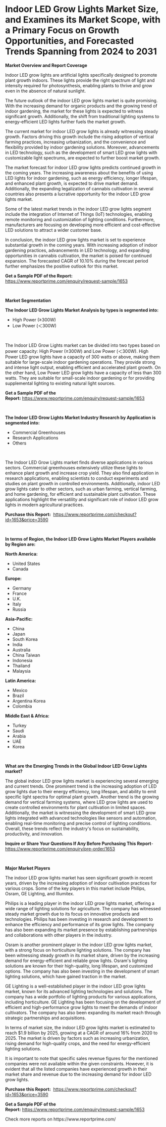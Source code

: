 <p><h1>Indoor LED Grow Lights Market Size, and Examines its Market Scope, with a Primary Focus on Growth Opportunities, and Forecasted Trends Spanning from 2024 to 2031</h1></p><p><strong>Market Overview and Report Coverage</strong></p>
<p><p>Indoor LED grow lights are artificial lights specifically designed to promote plant growth indoors. These lights provide the right spectrum of light and intensity required for photosynthesis, enabling plants to thrive and grow even in the absence of natural sunlight.</p><p>The future outlook of the indoor LED grow lights market is quite promising. With the increasing demand for organic products and the growing trend of indoor gardening, the market for these lights is expected to witness significant growth. Additionally, the shift from traditional lighting systems to energy-efficient LED lights further fuels the market growth.</p><p>The current market for indoor LED grow lights is already witnessing steady growth. Factors driving this growth include the rising adoption of vertical farming practices, increasing urbanization, and the convenience and flexibility provided by indoor gardening solutions. Moreover, advancements in LED technology, such as the development of smart LED grow lights with customizable light spectrums, are expected to further boost market growth.</p><p>The market forecast for indoor LED grow lights predicts continued growth in the coming years. The increasing awareness about the benefits of using LED lights for indoor gardening, such as energy efficiency, longer lifespan, and enhanced plant growth, is expected to drive market demand. Additionally, the expanding legalization of cannabis cultivation in several countries also presents a lucrative opportunity for the indoor LED grow lights market.</p><p>Some of the latest market trends in the indoor LED grow lights segment include the integration of Internet of Things (IoT) technologies, enabling remote monitoring and customization of lighting conditions. Furthermore, manufacturers are focusing on developing more efficient and cost-effective LED solutions to attract a wider customer base.</p><p>In conclusion, the indoor LED grow lights market is set to experience substantial growth in the coming years. With increasing adoption of indoor gardening practices, advancements in LED technology, and expanding opportunities in cannabis cultivation, the market is poised for continued expansion. The forecasted CAGR of 10.10% during the forecast period further emphasizes the positive outlook for this market.</p></p>
<p><strong>Get a Sample PDF of the Report:</strong> <a href="https://www.reportprime.com/enquiry/request-sample/1653">https://www.reportprime.com/enquiry/request-sample/1653</a></p>
<p>&nbsp;</p>
<p><strong>Market Segmentation</strong></p>
<p><strong>The Indoor LED Grow Lights Market Analysis by types is segmented into:</strong></p>
<p><ul><li>High Power (≥300W)</li><li>Low Power (＜300W)</li></ul></p>
<p>&nbsp;</p>
<p><p>The Indoor LED Grow Lights market can be divided into two types based on power capacity: High Power (≥300W) and Low Power (＜300W). High Power LED grow lights have a capacity of 300 watts or above, making them suitable for large-scale indoor gardening operations. They provide strong and intense light output, enabling efficient and accelerated plant growth. On the other hand, Low Power LED grow lights have a capacity of less than 300 watts. They are suitable for small-scale indoor gardening or for providing supplemental lighting to existing natural light sources.</p></p>
<p><strong>Get a Sample PDF of the Report:</strong>&nbsp;<a href="https://www.reportprime.com/enquiry/request-sample/1653">https://www.reportprime.com/enquiry/request-sample/1653</a></p>
<p>&nbsp;</p>
<p><strong>The Indoor LED Grow Lights Market Industry Research by Application is segmented into:</strong></p>
<p><ul><li>Commercial Greenhouses</li><li>Research Applications</li><li>Others</li></ul></p>
<p>&nbsp;</p>
<p><p>The Indoor LED Grow Lights market finds diverse applications in various sectors. Commercial greenhouses extensively utilize these lights to enhance plant growth and increase crop yield. They also find application in research applications, enabling scientists to conduct experiments and studies on plant growth in controlled environments. Additionally, indoor LED grow lights cater to other sectors, such as urban farming, vertical farming, and home gardening, for efficient and sustainable plant cultivation. These applications highlight the versatility and significant role of indoor LED grow lights in modern agricultural practices.</p></p>
<p><strong>Purchase this Report:</strong>&nbsp; <a href="https://www.reportprime.com/checkout?id=1653&price=3590">https://www.reportprime.com/checkout?id=1653&price=3590</a></p>
<p>&nbsp;</p>
<p><strong>In terms of Region, the Indoor LED Grow Lights Market Players available by Region are:</strong></p>
<p>
    <p> <strong> North America: </strong>
        <ul>
            <li>United States</li>
            <li>Canada</li>
        </ul>
        </p> 
    <p> <strong> Europe: </strong>
        <ul>
            <li>Germany</li>
            <li>France</li>
            <li>U.K.</li>
            <li>Italy</li>
            <li>Russia</li>
        </ul>
        </p> 
    <p> <strong> Asia-Pacific: </strong>
        <ul>
            <li>China</li>
            <li>Japan</li>
            <li>South Korea</li>
            <li>India</li>
            <li>Australia</li>
            <li>China Taiwan</li>
            <li>Indonesia</li>
            <li>Thailand</li>
            <li>Malaysia</li>
        </ul>
        </p> 
    <p> <strong> Latin America: </strong>
        <ul>
            <li>Mexico</li>
            <li>Brazil</li>
            <li>Argentina Korea</li>
            <li>Colombia</li>
        </ul>
        </p> 
    <p> <strong> Middle East & Africa: </strong>
        <ul>
            <li>Turkey</li>
            <li>Saudi</li>
            <li>Arabia</li>
            <li>UAE</li>
            <li>Korea</li>
        </ul>
    </p>
    </p>
<p>&nbsp;</p>
<p><strong>What are the Emerging Trends in the Global Indoor LED Grow Lights market?</strong></p>
<p><p>The global indoor LED grow lights market is experiencing several emerging and current trends. One prominent trend is the increasing adoption of LED grow lights due to their energy efficiency, long lifespan, and ability to emit specific light spectra for optimal plant growth. Another trend is the growing demand for vertical farming systems, where LED grow lights are used to create controlled environments for plant cultivation in limited spaces. Additionally, the market is witnessing the development of smart LED grow lights integrated with advanced technologies like sensors and automation, enabling real-time monitoring and precise control of lighting conditions. Overall, these trends reflect the industry's focus on sustainability, productivity, and innovation.</p></p>
<p><strong>Inquire or Share Your Questions If Any Before Purchasing This Report</strong>- <a href="https://www.reportprime.com/enquiry/pre-order/1653">https://www.reportprime.com/enquiry/pre-order/1653</a></p>
<p>&nbsp;</p>
<p><strong>Major Market Players</strong></p>
<p><p>The indoor LED grow lights market has seen significant growth in recent years, driven by the increasing adoption of indoor cultivation practices for various crops. Some of the key players in this market include Philips, Osram, GE Lighting, and Illumitex.</p><p>Philips is a leading player in the indoor LED grow lights market, offering a wide range of lighting solutions for agriculture. The company has witnessed steady market growth due to its focus on innovative products and technologies. Philips has been investing in research and development to enhance the efficiency and performance of its grow lights. The company has also been expanding its market presence by establishing partnerships and collaborations with other players in the industry. </p><p>Osram is another prominent player in the indoor LED grow lights market, with a strong focus on horticulture lighting solutions. The company has been witnessing steady growth in its market share, driven by the increasing demand for energy-efficient and reliable grow lights. Osram's lighting solutions are known for their high-quality, long lifespan, and customized options. The company has also been investing in the development of smart lighting solutions, which have gained traction in the market.</p><p>GE Lighting is a well-established player in the indoor LED grow lights market, known for its advanced lighting technologies and solutions. The company has a wide portfolio of lighting products for various applications, including horticulture. GE Lighting has been focusing on the development of efficient and high-performance grow lights to meet the demands of indoor cultivators. The company has also been expanding its market reach through strategic partnerships and acquisitions.</p><p>In terms of market size, the indoor LED grow lights market is estimated to reach $1.9 billion by 2025, growing at a CAGR of around 16% from 2020 to 2025. The market is driven by factors such as increasing urbanization, rising demand for high-quality crops, and the need for energy-efficient lighting solutions.</p><p>It is important to note that specific sales revenue figures for the mentioned companies were not available within the given constraints. However, it is evident that all the listed companies have experienced growth in their market share and revenue due to the increasing demand for indoor LED grow lights.</p></p>
<p><strong>Purchase this Report:</strong>&nbsp;&nbsp;<a href="https://www.reportprime.com/checkout?id=1653&price=3590">https://www.reportprime.com/checkout?id=1653&price=3590</a></p>
<p></p>
<p><strong>Get a Sample PDF of the Report:</strong>&nbsp;<a href="https://www.reportprime.com/enquiry/request-sample/1653">https://www.reportprime.com/enquiry/request-sample/1653</a></p>
<p>Check more reports on https://www.reportprime.com/</p>